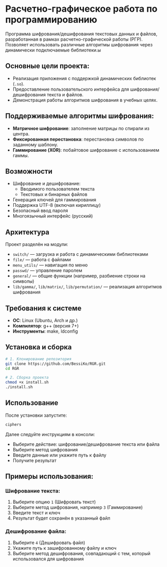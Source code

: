 # Расчетно-графическое работа по программированию

Программа шифрования/дешифрования текстовых данных и файлов, разработанная в рамках расчетно-графической работы (РГР).  
Позволяет использовать различные алгоритмы шифрования через динамически подключаемые библиотеки.ы

## Основные цели проекта:

- Реализация приложения с поддержкой динамических библиотек (`.so`).
- Предоставление пользовательского интерфейса для шифрования/дешифрования текста и файлов.
- Демонстрация работы алгоритмов шифрования в учебных целях.

## Поддерживаемые алгоритмы шифрования:

- **Матричное шифрование**: заполнение матрицы по спирали из центра.
- **Фиксированная перестановка**: перестановка символов по заданному шаблону.
- **Гаммирование (XOR)**: побайтовое шифрование с использованием гаммы.

## Возможности

- Шифрование и дешифрование:
  - Вводимого пользователем текста
  - Текстовых и бинарных файлов
- Генерация ключей для гаммирования
- Поддержка UTF-8 (включая кириллицу)
- Безопасный ввод пароля
- Многоязычный интерфейс (русский)

## Архитектура

Проект разделён на модули:

- `switch/` — загрузка и работа с динамическими библиотеками
- `file/` — работа с файлами
- `menu_utils/` — навигация по меню
- `passwd/` — управление паролем
- `general/` — общие функции (например, разбиение строки на символы)
- `lib/gamma/`, `lib/matrix/`, `lib/permutation/` — реализация алгоритмов шифрования


## Требования к системе

- **ОС**: Linux (Ubuntu, Arch и др.)
- **Компилятор**: g++ (версия 7+)
- **Инструменты**: make, ldconfig

## Установка и сборка

```bash
# 1. Клонирование репозитория
git clone https://github.com/BessiKo/RGR.git
cd RGR

# 2. Сборка проекта
chmod +x install.sh
./install.sh
```

## Использование

После установки запустите:
```bash
ciphers
```

Далее следуйте инструкциям в консоли:
- Выберите действие: шифрование/дешифрование текста или файла
- Выберите метод шифрования
- Введите данные или укажите путь к файлу
- Получите результат

## Примеры использования:

### Шифрование текста:

1. Выберите опцию `1` (Шифровать текст)
2. Выберите метод шифрования, например `3` (Гаммирование)
3. Введите текст и ключ
4. Результат будет сохранён в указанный файл

### Дешифрование файла:

1. Выберите `4` (Дешифровать файл)
2. Укажите путь к зашифрованному файлу и ключ
3. Выберите метод дешифрования, совпадающий с тем, который использовался для шифрования
